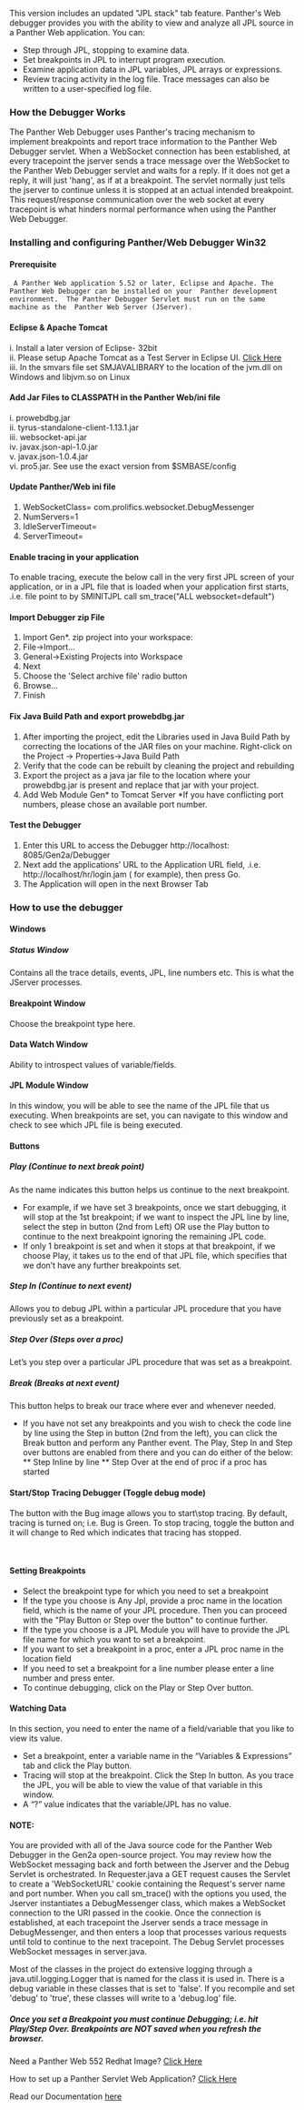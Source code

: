   This version includes an updated "JPL stack" tab feature. Panther's Web debugger provides you with the ability to view and analyze all JPL source in a Panther Web application. You can:
  *	Step through JPL, stopping to examine data.
  *	Set breakpoints in JPL to interrupt program execution.
  *	Examine application data in JPL variables, JPL arrays or expressions.
  *	Review tracing activity in the log file. Trace messages can also be written to a user-specified log file.
###  How the Debugger Works
The Panther Web Debugger uses Panther's tracing mechanism to implement breakpoints and report trace information to the Panther Web Debugger servlet.  When a WebSocket connection has been established, at every tracepoint the jserver sends a trace message over the WebSocket to the Panther Web Debugger servlet and waits for a reply.  If it does not get a reply, it will just 'hang', as if at a breakpoint.  The servlet normally just tells the jserver to continue unless it is stopped at an actual intended breakpoint.  This request/response communication over the web socket at every tracepoint is what hinders normal performance when using the Panther Web Debugger.

### Installing and configuring Panther/Web Debugger Win32

#### Prerequisite
     A Panther Web application 5.52 or later, Eclipse and Apache. The Panther Web Debugger can be installed on your  Panther development environment.  The Panther Debugger Servlet must run on the same machine as the  Panther Web Server (JServer).

#### Eclipse & Apache Tomcat
   i.	Install a later version of Eclipse- 32bit <br>
   ii. Please setup Apache Tomcat as a Test Server in Eclipse UI. [Click Here](https://github.com/ProlificsPanther/PantherWebDebugger/releases/tag/v1.0) <br>
   iii. In the smvars file set SMJAVALIBRARY to the location of the jvm.dll on Windows and libjvm.so on Linux<br>
    
#### Add Jar Files to CLASSPATH in the Panther Web/ini file
   i.	  prowebdbg.jar <br>
   ii.  tyrus-standalone-client-1.13.1.jar <br>
   iii. websocket-api.jar <br>
   iv.	javax.json-api-1.0.jar <br>
    v.	javax.json-1.0.4.jar <br>
   vi.	pro5.jar. See use the exact version from $SMBASE/config <br>
   
####  Update Panther/Web ini file
   1.	WebSocketClass= com.prolifics.websocket.DebugMessenger
   2.	NumServers=1
   3.	IdleServerTimeout= <set to blank>
   4.	ServerTimeout= <set to blank>

####  Enable tracing in your application
   To enable tracing, execute the below call in the very first JPL screen of your application, or in a JPL file that is     loaded when    your application first starts, .i.e. file point to by SMINITJPL call sm_trace("ALL websocket=default")
 
####  Import Debugger zip File
   1.	Import Gen*. zip project into your workspace:
   2. File->Import...
   3.	General->Existing Projects into Workspace
   4.	Next
   5.	Choose the 'Select archive file' radio button
   6.	Browse...
   7.	Finish

####  Fix Java Build Path and export prowebdbg.jar
   1.	After importing the project, edit the Libraries used in Java Build Path by correcting the locations of the JAR files on your machine. Right-click on the Project -> Properties->Java Build Path
   2.	Verify that the code can be rebuilt by cleaning the project and rebuilding
   3.	Export the project as a java jar file to the location where your prowebdbg.jar is present and replace that jar with your project.
   4.	Add Web Module Gen* to Tomcat Server
*If you have conflicting port numbers, please chose an available port number.

####  Test the Debugger
   1.	Enter this URL to access the Debugger http://localhost: 8085/Gen2a/Debugger
   2.	Next add the applications’ URL to the Application URL field, .i.e. http://localhost/hr/login.jam  ( for example), then press Go.
   3.	The Application will open in the next Browser Tab

###   How to use the debugger

####  Windows

##### Status Window
   Contains all the trace details, events, JPL, line numbers etc. This is what the JServer processes.

####  Breakpoint Window
   Choose the breakpoint type here.

####  Data Watch Window
   Ability to introspect values of variable/fields.

####  JPL Module Window
   In this window, you will be able to see the name of the JPL file that us executing. When breakpoints are set, you can navigate to this window and check to see which JPL file is being executed.

####  Buttons

##### Play (Continue to next break point)
   As the name indicates this button helps us continue to the next breakpoint.

   *   For example, if we have set 3 breakpoints, once we start debugging, it will stop at the 1st breakpoint; if we want to inspect the JPL line by line, select the step in button (2nd from Left) OR use the Play button to continue to the next breakpoint ignoring the remaining JPL code.
   *   If only 1 breakpoint is set and when it stops at that breakpoint, if we choose Play, it takes us to the end of that JPL file, which specifies that we don’t have any further breakpoints set.

##### Step In (Continue to next event)
   Allows you to debug JPL within a particular JPL procedure that you have previously set as a breakpoint.

##### Step Over (Steps over a proc)
   Let’s you step over a particular JPL procedure that was set as a breakpoint.

##### Break (Breaks at next event)
   This button helps to break our trace where ever and whenever needed.

   * If you have not set any breakpoints and you wish to check the code line by line using the Step in button (2nd from the left), you can click the Break button and perform any Panther event. The Play, Step In and Step over buttons are enabled from there and you can do either of the below:
  ** Step Inline by line
  ** Step Over at the end of proc if a proc has started


####  Start/Stop Tracing Debugger (Toggle debug mode)

   The button with the Bug image allows you to start\stop tracing. By default, tracing is turned on; i.e. Bug is Green. To stop tracing, toggle the button and it will change to Red which indicates that tracing has stopped.

 
####  Setting Breakpoints

   * Select the breakpoint type for which you need to set a breakpoint
   * If the type you choose is Any Jpl, provide a proc name in the location field, which is the name of your JPL procedure. Then you can proceed with the "Play Button or Step over the button" to continue further.
   * If the type you choose is a JPL Module you will have to provide the JPL file name for which you want to set a breakpoint.
   * If you want to set a breakpoint in a proc, enter a JPL proc name in the location field
   * If you need to set a breakpoint for a line number please enter a line number and press enter.
   * To continue debugging, click on the Play or Step Over button.

####  Watching Data

 In this section, you need to enter the name of a field/variable that you like to view its value.
   * Set a breakpoint, enter a variable name in the “Variables & Expressions” tab and click the Play button.
   * Tracing will stop at the breakpoint. Click the Step In button. As you trace the JPL, you will be able to view the value of that variable in this window.
   * A “?” value indicates that the variable/JPL has no value.

####  NOTE:

  You are provided with all of the Java source code for the Panther Web Debugger in the Gen2a open-source project.  You may review how the WebSocket messaging back and forth between the Jserver and the Debug Servlet is orchestrated.  In Requester.java a GET request causes the Servlet to create a 'WebSocketURL' cookie containing the Request's server name and port number.  When you call sm_trace() with the options you used, the Jserver instantiates a DebugMessenger class, which makes a WebSocket connection to the URI passed in the cookie.  Once the connection is established, at each tracepoint the Jserver sends a trace message in DebugMessenger, and then enters a loop that processes various requests until told to continue to the next tracepoint.  The Debug Servlet processes WebSocket messages in server.java.

  Most of the classes in the project do extensive logging through a java.util.logging.Logger that is named for the class it is used in. There is a debug variable in these classes that is set to 'false'.  If you recompile and set 'debug' to 'true', these classes will write to a 'debug.log' file.

#####  Once you set a Breakpoint you must continue Debugging; i.e. hit Play/Step Over. Breakpoints are NOT saved when you refresh the browser.



Need a Panther Web 552 Redhat Image? [Click Here](https://hub.docker.com/r/prolificspanther/pantherweb "Named link title") 

How to set up a Panther Servlet Web Application? [Click Here](https://github.com/ProlificsPanther/PantherWeb/releases "Named link title")

Read our Documentation [here](https://docs.prolifics.com)
